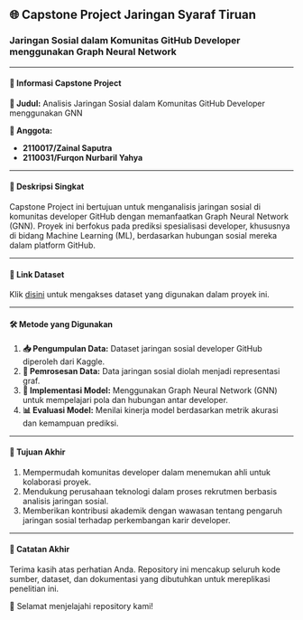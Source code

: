 ## 🌐 Capstone Project Jaringan Syaraf Tiruan

### **Jaringan Sosial dalam Komunitas GitHub Developer menggunakan Graph Neural Network**

---

#### **📄 Informasi Capstone Project**

**🎯 Judul:**
Analisis Jaringan Sosial dalam Komunitas GitHub Developer menggunakan GNN

**👥 Anggota:**
- **2110017/Zainal Saputra**
- **2110031/Furqon Nurbaril Yahya**

---

#### **📌 Deskripsi Singkat**
Capstone Project ini bertujuan untuk menganalisis jaringan sosial di komunitas developer GitHub dengan memanfaatkan Graph Neural Network (GNN). Proyek ini berfokus pada prediksi spesialisasi developer, khususnya di bidang Machine Learning (ML), berdasarkan hubungan sosial mereka dalam platform GitHub.

---

#### **📂 Link Dataset**
Klik [disini](https://www.kaggle.com/datasets/kausthubkannan/github-social-network) untuk mengakses dataset yang digunakan dalam proyek ini.

---

#### **🛠️ Metode yang Digunakan**
1. **📥 Pengumpulan Data:** Dataset jaringan sosial developer GitHub diperoleh dari Kaggle.
2. **🧹 Pemrosesan Data:** Data jaringan sosial diolah menjadi representasi graf.
3. **🧠 Implementasi Model:** Menggunakan Graph Neural Network (GNN) untuk mempelajari pola dan hubungan antar developer.
4. **📊 Evaluasi Model:** Menilai kinerja model berdasarkan metrik akurasi dan kemampuan prediksi.

---

#### **🎯 Tujuan Akhir**
1. Mempermudah komunitas developer dalam menemukan ahli untuk kolaborasi proyek.
2. Mendukung perusahaan teknologi dalam proses rekrutmen berbasis analisis jaringan sosial.
3. Memberikan kontribusi akademik dengan wawasan tentang pengaruh jaringan sosial terhadap perkembangan karir developer.

---

#### **📢 Catatan Akhir**
Terima kasih atas perhatian Anda. Repository ini mencakup seluruh kode sumber, dataset, dan dokumentasi yang dibutuhkan untuk mereplikasi penelitian ini.

🚀 Selamat menjelajahi repository kami!

